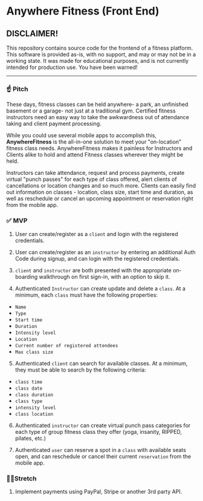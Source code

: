 # Anywhere Fitness (Front End)

## DISCLAIMER!

This repository contains source code for the frontend of a fitness platform. This software is provided as-is, with no support, and may or may not be in a working state. It was made for educational purposes, and is not currently intended for production use. You have been warned!

--------------------------------------------------------------------------------

### ☝️ **Pitch**

These days, fitness classes can be held anywhere- a park, an unfinished basement or a garage- not just at a traditional gym. Certified fitness instructors need an easy way to take the awkwardness out of attendance taking and client payment processing.

While you could use several mobile apps to accomplish this, **AnywhereFitness** is the all-in-one solution to meet your "on-location" fitness class needs. AnywhereFitness makes it painless for Instructors and Clients alike to hold and attend Fitness classes wherever they might be held.

Instructors can take attendance, request and process payments, create virtual "punch passes" for each type of class offered, alert clients of cancellations or location changes and so much more. Clients can easily find out information on classes - location, class size, start time and duration, as well as reschedule or cancel an upcoming appointment or reservation right from the mobile app.

### ✅ **MVP**

1. User can create/register as a `client` and login with the registered credentials.

2. User can create/register as an `instructor` by entering an additional Auth Code during signup, and can login with the registered credentials.

3. `client` and `instructor` are both presented with the appropriate on-boarding walkthrough on first sign-in, with an option to skip it.

4. Authenticated `Instructor` can create update and delete a `class`. At a minimum, each `class` must have the following properties:

  - `Name`
  - `Type`
  - `Start time`
  - `Duration`
  - `Intensity level`
  - `Location`
  - `Current number of registered attendees`
  - `Max class size`

5. Authenticated `client` can search for available classes. At a minimum, they must be able to search by the following criteria:

  - `class time`
  - `class date`
  - `class duration`
  - `class type`
  - `intensity level`
  - `class location`

6. Authenticated `instructor` can create virtual punch pass categories for each type of group fitness class they offer (yoga, insanity, RIPPED, pilates, etc.)

7. Authenticated `user` can reserve a spot in a `class` with available seats open, and can reschedule or cancel their current `reservation` from the mobile app.

### 🏃‍♀️**Stretch**

1. Implement payments using PayPal, Stripe or another 3rd party API.

